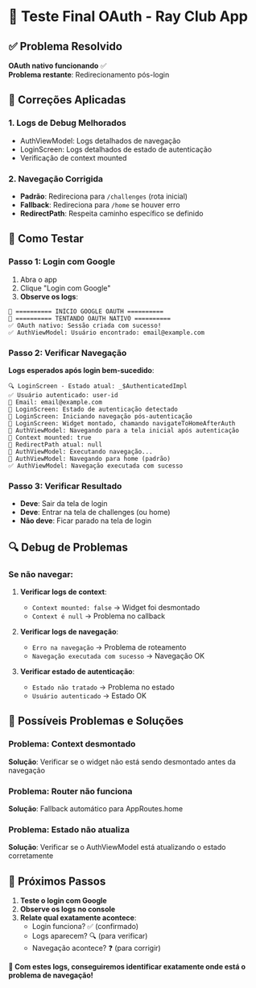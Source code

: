 # 🧪 Teste Final OAuth - Ray Club App

## ✅ Problema Resolvido

**OAuth nativo funcionando** ✅  
**Problema restante**: Redirecionamento pós-login

## 🔧 Correções Aplicadas

### 1. **Logs de Debug Melhorados**
- AuthViewModel: Logs detalhados de navegação
- LoginScreen: Logs detalhados de estado de autenticação
- Verificação de context mounted

### 2. **Navegação Corrigida**
- **Padrão**: Redireciona para `/challenges` (rota inicial)
- **Fallback**: Redireciona para `/home` se houver erro
- **RedirectPath**: Respeita caminho específico se definido

## 🧪 Como Testar

### Passo 1: Login com Google
1. Abra o app
2. Clique "Login com Google"
3. **Observe os logs**:

```
🔐 ========== INÍCIO GOOGLE OAUTH ==========
🔄 ========== TENTANDO OAUTH NATIVO ==========
✅ OAuth nativo: Sessão criada com sucesso!
✅ AuthViewModel: Usuário encontrado: email@example.com
```

### Passo 2: Verificar Navegação
**Logs esperados após login bem-sucedido**:

```
🔍 LoginScreen - Estado atual: _$AuthenticatedImpl
✅ Usuário autenticado: user-id
📧 Email: email@example.com
🔄 LoginScreen: Estado de autenticação detectado
🔄 LoginScreen: Iniciando navegação pós-autenticação
🔄 LoginScreen: Widget montado, chamando navigateToHomeAfterAuth
🔄 AuthViewModel: Navegando para a tela inicial após autenticação
🔄 Context mounted: true
🔄 RedirectPath atual: null
🔄 AuthViewModel: Executando navegação...
🔄 AuthViewModel: Navegando para home (padrão)
✅ AuthViewModel: Navegação executada com sucesso
```

### Passo 3: Verificar Resultado
- **Deve**: Sair da tela de login
- **Deve**: Entrar na tela de challenges (ou home)
- **Não deve**: Ficar parado na tela de login

## 🔍 Debug de Problemas

### Se não navegar:
1. **Verificar logs de context**:
   - `Context mounted: false` → Widget foi desmontado
   - `Context é null` → Problema no callback

2. **Verificar logs de navegação**:
   - `Erro na navegação` → Problema de roteamento
   - `Navegação executada com sucesso` → Navegação OK

3. **Verificar estado de autenticação**:
   - `Estado não tratado` → Problema no estado
   - `Usuário autenticado` → Estado OK

## 🎯 Possíveis Problemas e Soluções

### Problema: Context desmontado
**Solução**: Verificar se o widget não está sendo desmontado antes da navegação

### Problema: Router não funciona
**Solução**: Fallback automático para AppRoutes.home

### Problema: Estado não atualiza
**Solução**: Verificar se o AuthViewModel está atualizando o estado corretamente

## 📝 Próximos Passos

1. **Teste o login com Google**
2. **Observe os logs no console**
3. **Relate qual exatamente acontece**:
   - Login funciona? ✅ (confirmado)
   - Logs aparecem? 🔍 (para verificar)
   - Navegação acontece? ❓ (para corrigir)

**🚀 Com estes logs, conseguiremos identificar exatamente onde está o problema de navegação!** 